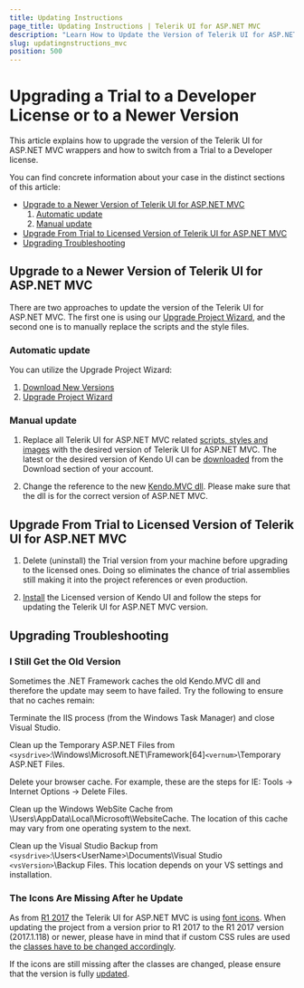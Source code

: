 ```yaml
---
title: Updating Instructions
page_title: Updating Instructions | Telerik UI for ASP.NET MVC
description: "Learn How to Update the Version of Telerik UI for ASP.NET MVC."
slug: updatingnstructions_mvc
position: 500
---
```


# Upgrading a Trial to a Developer License or to a Newer Version

This article explains how to upgrade the version of the Telerik UI for ASP.NET MVC wrappers and how to switch from a Trial to a Developer license.

You can find concrete information about your case in the distinct sections of this article:

- [Upgrade to a Newer Version of Telerik UI for ASP.NET MVC](#upgrade-to-a-newer-version-of-telerik-ui-for-aspnet-mvc)
    1. [Automatic update](#automatic-update)
    2. [Manual update](#manual-update)
- [Upgrade From Trial to Licensed Version of Telerik UI for ASP.NET MVC](#upgrade-from-trial-to-licensed-version-of-telerik-ui-for-aspnet-mvc)
- [Upgrading Troubleshooting](#upgrading-troubleshooting)

## Upgrade to a Newer Version of Telerik UI for ASP.NET MVC

There are two approaches to update the version of the Telerik UI for ASP.NET MVC. The first one is using our [Upgrade Project Wizard](http://docs.telerik.com/aspnet-mvc/vs-integration/upgrade-wizard), and the second one is to manually replace the scripts and the style files.

### Automatic update

You can utilize the Upgrade Project Wizard:

1. [Download New Versions](http://docs.telerik.com/aspnet-mvc/vs-integration/latest-version-retrieval)
1. [Upgrade Project Wizard](http://docs.telerik.com/aspnet-mvc/vs-integration/upgrade-wizard)

### Manual update

1) Replace all Telerik UI for ASP.NET MVC related [scripts, styles and images](http://docs.telerik.com/aspnet-mvc/introduction#distribution-contents) with the desired version of Telerik UI for ASP.NET MVC. The latest or the desired version of Kendo UI can be [downloaded](http://docs.telerik.com/aspnet-mvc/introduction#download) from the Download section of your account.

2) Change the reference to the new [Kendo.MVC dll](http://docs.telerik.com/aspnet-mvc/getting-started/asp-net-mvc-5#add-kendomvcdll-reference). Please make sure that the dll is for the correct version of ASP.NET MVC.

## Upgrade From Trial to Licensed Version of Telerik UI for ASP.NET MVC

1) Delete (uninstall) the Trial version from your machine before upgrading to the licensed ones. Doing so eliminates the chance of trial assemblies still making it into the project references or even production.

2) [Install](http://docs.telerik.com/aspnet-mvc/introduction#installation) the Licensed version of Kendo UI and follow the steps for updating the Telerik UI for ASP.NET MVC version.

## Upgrading Troubleshooting

### I Still Get the Old Version

Sometimes the .NET Framework caches the old Kendo.MVC dll and therefore the update may seem to have failed. Try the following to ensure that no caches remain:

Terminate the IIS process (from the Windows Task Manager) and close Visual Studio.

Clean up the Temporary ASP.NET Files from `<sysdrive>`:\Windows\Microsoft.NET\Framework[64]`<vernum>`\Temporary ASP.NET Files.

Delete your browser cache. For example, these are the steps for IE: Tools -> Internet Options -> Delete Files.

Clean up the Windows WebSite Cache from \Users<UserName>\AppData\Local\Microsoft\WebsiteCache. The location of this cache may vary from one operating system to the next.

Clean up the Visual Studio Backup from `<sysdrive>`:\Users\<UserName>\Documents\Visual Studio `<vsVersion>`\Backup Files. This location depends on your VS settings and installation.

### The Icons Are Missing After he Update

As from [R1 2017](http://docs.telerik.com/kendo-ui/backwards-compatibility/2017-backward-compatibility#kendo-ui-2017-r1) the Telerik UI for ASP.NET MVC is using [font icons](http://docs.telerik.com/kendo-ui/styles-and-layout/icons-web). When updating the project from a version prior to R1 2017 to the R1 2017 version (2017.1.118) or newer, please have in mind that if custom CSS rules are used the [classes have to be changed accordingly](http://docs.telerik.com/kendo-ui/backwards-compatibility/2017-backward-compatibility#kendo-ui-2017-r1).

If the icons are still missing after the classes are changed, please ensure that the version is fully [updated](#upgrade-to-a-newer-version-of-telerik-ui-for-aspnet-mvc).
